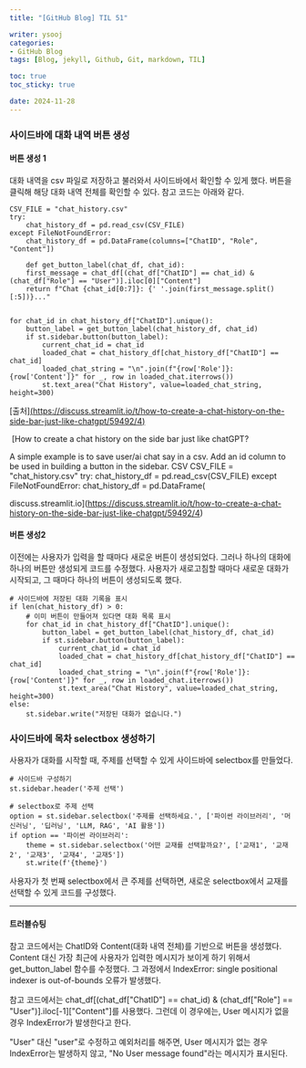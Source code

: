 ```yaml
---
title: "[GitHub Blog] TIL 51"

writer: ysooj
categories:
- GitHub Blog
tags: [Blog, jekyll, Github, Git, markdown, TIL]

toc: true
toc_sticky: true

date: 2024-11-28
---
```


### **사이드바에 대화 내역 버튼 생성**

#### **버튼 생성 1**

대화 내역을 csv 파일로 저장하고 불러와서 사이드바에서 확인할 수 있게 했다. 버튼을 클릭해 해당 대화 내역 전체를 확인할 수 있다. 참고 코드는 아래와 같다.

```
CSV_FILE = "chat_history.csv"
try:
    chat_history_df = pd.read_csv(CSV_FILE)
except FileNotFoundError:
    chat_history_df = pd.DataFrame(columns=["ChatID", "Role", "Content"])
    
    def get_button_label(chat_df, chat_id):
    first_message = chat_df[(chat_df["ChatID"] == chat_id) & (chat_df["Role"] == "User")].iloc[0]["Content"]
    return f"Chat {chat_id[0:7]}: {' '.join(first_message.split()[:5])}..."


for chat_id in chat_history_df["ChatID"].unique():
    button_label = get_button_label(chat_history_df, chat_id)
    if st.sidebar.button(button_label):
        current_chat_id = chat_id
        loaded_chat = chat_history_df[chat_history_df["ChatID"] == chat_id]
        loaded_chat_string = "\n".join(f"{row['Role']}: {row['Content']}" for _, row in loaded_chat.iterrows())
        st.text_area("Chat History", value=loaded_chat_string, height=300)
```

\[출처\][(](https://discuss.streamlit.io/t/how-to-create-a-chat-history-on-the-side-bar-just-like-chatgpt/59492/4)[https://discuss.streamlit.io/t/how-to-create-a-chat-history-on-the-side-bar-just-like-chatgpt/59492/4)](https://discuss.streamlit.io/t/how-to-create-a-chat-history-on-the-side-bar-just-like-chatgpt/59492/4\))

 [How to create a chat history on the side bar just like chatGPT?

A simple example is to save user/ai chat say in a csv. Add an id column to be used in building a button in the sidebar. CSV CSV\_FILE = "chat\_history.csv" try: chat\_history\_df = pd.read\_csv(CSV\_FILE) except FileNotFoundError: chat\_history\_df = pd.DataFrame(

discuss.streamlit.io](https://discuss.streamlit.io/t/how-to-create-a-chat-history-on-the-side-bar-just-like-chatgpt/59492/4)

#### **버튼 생성2**

이전에는 사용자가 입력을 할 때마다 새로운 버튼이 생성되었다. 그러나 하나의 대화에 하나의 버튼만 생성되게 코드를 수정했다. 사용자가 새로고침할 때마다 새로운 대화가 시작되고, 그 때마다 하나의 버튼이 생성되도록 했다.

```
# 사이드바에 저장된 대화 기록을 표시
if len(chat_history_df) > 0:
    # 이미 버튼이 만들어져 있다면 대화 목록 표시
    for chat_id in chat_history_df["ChatID"].unique():
        button_label = get_button_label(chat_history_df, chat_id)
        if st.sidebar.button(button_label):
            current_chat_id = chat_id
            loaded_chat = chat_history_df[chat_history_df["ChatID"] == chat_id]
            loaded_chat_string = "\n".join(f"{row['Role']}: {row['Content']}" for _, row in loaded_chat.iterrows())
            st.text_area("Chat History", value=loaded_chat_string, height=300)
else:
    st.sidebar.write("저장된 대화가 없습니다.")
```

### 사이드바에 목차 selectbox 생성하기

사용자가 대화를 시작할 때, 주제를 선택할 수 있게 사이드바에 selectbox를 만들었다.

```
# 사이드바 구성하기
st.sidebar.header('주제 선택')

# selectbox로 주제 선택
option = st.sidebar.selectbox('주제를 선택하세요.', ['파이썬 라이브러리', '머신러닝', '딥러닝', 'LLM, RAG', 'AI 활용'])
if option == '파이썬 라이브러리':
    theme = st.sidebar.selectbox('어떤 교재를 선택할까요?', ['교재1', '교재2', '교재3', '교재4', '교재5'])
    st.write(f'{theme}')
```

사용자가 첫 번째 selectbox에서 큰 주제를 선택하면, 새로운 selectbox에서 교재를 선택할 수 있게 코드를 구성했다.

---

#### **트러블슈팅**

참고 코드에서는 ChatID와 Content(대화 내역 전체)를 기반으로 버튼을 생성했다. Content 대신 가장 최근에 사용자가 입력한 메시지가 보이게 하기 위해서 get\_button\_label 함수를 수정했다. 그 과정에서 IndexError: single positional indexer is out-of-bounds 오류가 발생했다.

참고 코드에서는 chat\_df\[(chat\_df\["ChatID"\] == chat\_id) & (chat\_df\["Role"\] == "User")\].iloc\[-1\]\["Content"\]를 사용했다. 그런데 이 경우에는, User 메시지가 없을 경우 IndexError가 발생한다고 한다.

"User" 대신 "user"로 수정하고 예외처리를 해주면, User 메시지가 없는 경우 IndexError는 발생하지 않고, "No User message found"라는 메시지가 표시된다.